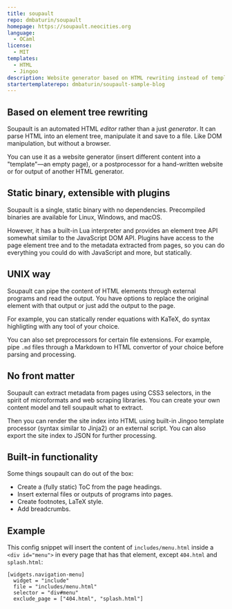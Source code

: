 ```yaml
---
title: soupault
repo: dmbaturin/soupault
homepage: https://soupault.neocities.org
language:
  - OCaml
license:
  - MIT
templates:
  - HTML
  - Jingoo
description: Website generator based on HTML rewriting instead of template processing. Single binary, extensible with Lua plugins.
startertemplaterepo: dmbaturin/soupault-sample-blog
---
```


## Based on element tree rewriting

Soupault is an automated HTML _editor_ rather than a just _generator_. It can parse HTML into an element tree,
manipulate it and save to a file. Like DOM manipulation, but without a browser.

You can use it as a website generator (insert different content into a "template"—an empty page), or a postprocessor
for a hand-written website or for output of another HTML generator.

## Static binary, extensible with plugins

Soupault is a single, static binary with no dependencies. Precompiled binaries are available for Linux, Windows, and macOS.

However, it has a built-in Lua interpreter and provides an element tree API somewhat similar to the JavaScript DOM API.
Plugins have access to the page element tree and to the metadata extracted from pages, so you can do everything
you could do with JavaScript and more, but statically.

## UNIX way

Soupault can pipe the content of HTML elements through external programs and read the output. You have options
to replace the original element with that output or just add the output to the page.

For example, you can statically render equations with KaTeX, do syntax highligting with any tool of your choice.

You can also set preprocessors for certain file extensions. For example, pipe `.md` files through a Markdown
to HTML convertor of your choice before parsing and processing.

## No front matter

Soupault can extract metadata from pages using CSS3 selectors, in the spirit of microformats and web scraping libraries.
You can create your own content model and tell soupault what to extract.

Then you can render the site index into HTML using built-in Jingoo template processor (syntax similar to Jinja2)
or an external script. You can also export the site index to JSON for further processing.

## Built-in functionality

Some things soupault can do out of the box:

* Create a (fully static) ToC from the page headings.
* Insert external files or outputs of programs into pages.
* Create footnotes, LaTeX style.
* Add breadcrumbs.

## Example

This config snippet will insert the content of `includes/menu.html` inside a `<div id="menu">` in every page that has that element,
except `404.html` and `splash.html`:

```
[widgets.navigation-menu]
  widget = "include"
  file = "includes/menu.html"
  selector = "div#menu"
  exclude_page = ["404.html", "splash.html"]
```